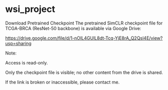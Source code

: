 # wsi_project
Download Pretrained Checkpoint
The pretrained SimCLR checkpoint file for TCGA-BRCA (ResNet-50 backbone) is available via Google Drive:

https://drive.google.com/file/d/1-nOIL4GUlL8dt-Tcq-YjE8rA_Q2Qsl4E/view?usp=sharing 

Note:

Access is read-only.

Only the checkpoint file is visible; no other content from the drive is shared.

If the link is broken or inaccessible, please contact me.
